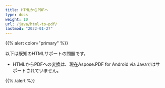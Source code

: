 ```yaml
---
title: HTMLからPDFへ
type: docs
weight: 10
url: /java/html-to-pdf/
lastmod: "2022-01-27"
---
```


{{% alert color="primary" %}}

以下は既知のHTMLサポートの問題です。

- HTMLからPDFへの変換は、現在Aspose.PDF for Android via Javaではサポートされていません。

{{% /alert %}}